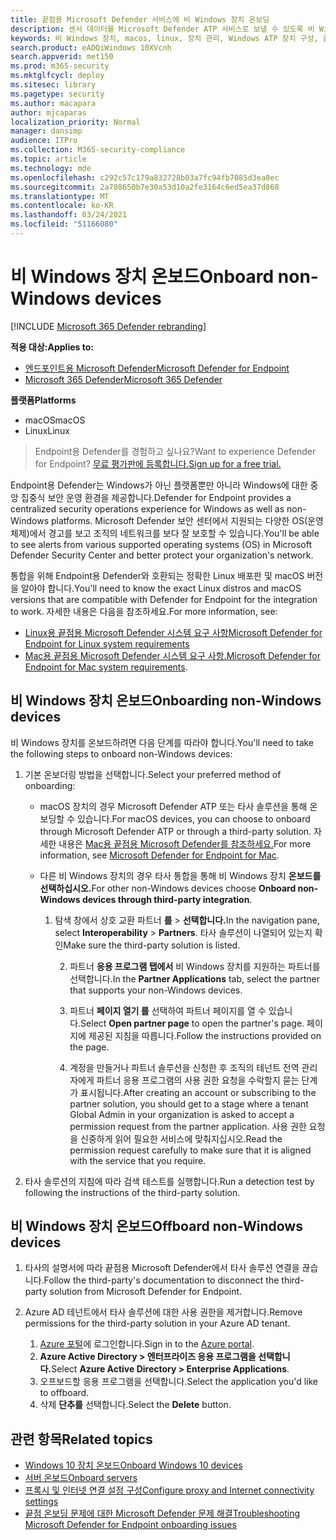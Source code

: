 ```yaml
---
title: 끝점용 Microsoft Defender 서비스에 비 Windows 장치 온보딩
description: 센서 데이터를 Microsoft Defender ATP 서비스로 보낼 수 있도록 비 Windows 장치를 구성합니다.
keywords: 비 Windows 장치, macos, linux, 장치 관리, Windows ATP 장치 구성, 끝점 장치에 대한 Microsoft Defender 구성
search.product: eADQiWindows 10XVcnh
search.appverid: met150
ms.prod: m365-security
ms.mktglfcycl: deploy
ms.sitesec: library
ms.pagetype: security
ms.author: macapara
author: mjcaparas
localization_priority: Normal
manager: dansimp
audience: ITPro
ms.collection: M365-security-compliance
ms.topic: article
ms.technology: mde
ms.openlocfilehash: c292c57c179a832728b03a7fc94fb7085d3ea0ec
ms.sourcegitcommit: 2a708650b7e30a53d10a2fe3164c6ed5ea37d868
ms.translationtype: MT
ms.contentlocale: ko-KR
ms.lasthandoff: 03/24/2021
ms.locfileid: "51166080"
---
```

# <a name="onboard-non-windows-devices"></a><span data-ttu-id="99696-104">비 Windows 장치 온보드</span><span class="sxs-lookup"><span data-stu-id="99696-104">Onboard non-Windows devices</span></span>

[!INCLUDE [Microsoft 365 Defender rebranding](../../includes/microsoft-defender.md)]


<span data-ttu-id="99696-105">**적용 대상:**</span><span class="sxs-lookup"><span data-stu-id="99696-105">**Applies to:**</span></span>
- [<span data-ttu-id="99696-106">엔드포인트용 Microsoft Defender</span><span class="sxs-lookup"><span data-stu-id="99696-106">Microsoft Defender for Endpoint</span></span>](https://go.microsoft.com/fwlink/p/?linkid=2154037)
- [<span data-ttu-id="99696-107">Microsoft 365 Defender</span><span class="sxs-lookup"><span data-stu-id="99696-107">Microsoft 365 Defender</span></span>](https://go.microsoft.com/fwlink/?linkid=2118804)

<span data-ttu-id="99696-108">**플랫폼**</span><span class="sxs-lookup"><span data-stu-id="99696-108">**Platforms**</span></span>
- <span data-ttu-id="99696-109">macOS</span><span class="sxs-lookup"><span data-stu-id="99696-109">macOS</span></span>
- <span data-ttu-id="99696-110">Linux</span><span class="sxs-lookup"><span data-stu-id="99696-110">Linux</span></span>

><span data-ttu-id="99696-111">Endpoint용 Defender를 경험하고 싶나요?</span><span class="sxs-lookup"><span data-stu-id="99696-111">Want to experience Defender for Endpoint?</span></span> [<span data-ttu-id="99696-112">무료 평가판에 등록합니다.</span><span class="sxs-lookup"><span data-stu-id="99696-112">Sign up for a free trial.</span></span>](https://www.microsoft.com/microsoft-365/windows/microsoft-defender-atp?ocid=docs-wdatp-nonwindows-abovefoldlink) 

<span data-ttu-id="99696-113">Endpoint용 Defender는 Windows가 아닌 플랫폼뿐만 아니라 Windows에 대한 중앙 집중식 보안 운영 환경을 제공합니다.</span><span class="sxs-lookup"><span data-stu-id="99696-113">Defender for Endpoint provides a centralized security operations experience for Windows as well as non-Windows platforms.</span></span> <span data-ttu-id="99696-114">Microsoft Defender 보안 센터에서 지원되는 다양한 OS(운영 체제)에서 경고를 보고 조직의 네트워크를 보다 잘 보호할 수 있습니다.</span><span class="sxs-lookup"><span data-stu-id="99696-114">You'll be able to see alerts from various supported operating systems (OS) in Microsoft Defender Security Center and better protect your organization's network.</span></span> 

<span data-ttu-id="99696-115">통합을 위해 Endpoint용 Defender와 호환되는 정확한 Linux 배포판 및 macOS 버전을 알아야 합니다.</span><span class="sxs-lookup"><span data-stu-id="99696-115">You'll need to know the exact Linux distros and macOS versions that are compatible with Defender for Endpoint for the integration to work.</span></span> <span data-ttu-id="99696-116">자세한 내용은 다음을 참조하세요.</span><span class="sxs-lookup"><span data-stu-id="99696-116">For more information, see:</span></span>
- [<span data-ttu-id="99696-117">Linux용 끝점용 Microsoft Defender 시스템 요구 사항</span><span class="sxs-lookup"><span data-stu-id="99696-117">Microsoft Defender for Endpoint for Linux system requirements</span></span>](microsoft-defender-endpoint-linux.md#system-requirements)  
- <span data-ttu-id="99696-118">[Mac용 끝점용 Microsoft Defender 시스템 요구 사항.](microsoft-defender-endpoint-mac.md#system-requirements)</span><span class="sxs-lookup"><span data-stu-id="99696-118">[Microsoft Defender for Endpoint for Mac system requirements](microsoft-defender-endpoint-mac.md#system-requirements).</span></span>

## <a name="onboarding-non-windows-devices"></a><span data-ttu-id="99696-119">비 Windows 장치 온보드</span><span class="sxs-lookup"><span data-stu-id="99696-119">Onboarding non-Windows devices</span></span>
<span data-ttu-id="99696-120">비 Windows 장치를 온보드하려면 다음 단계를 따라야 합니다.</span><span class="sxs-lookup"><span data-stu-id="99696-120">You'll need to take the following steps to onboard non-Windows devices:</span></span>
1. <span data-ttu-id="99696-121">기본 온보더링 방법을 선택합니다.</span><span class="sxs-lookup"><span data-stu-id="99696-121">Select your preferred method of onboarding:</span></span>

   - <span data-ttu-id="99696-122">macOS 장치의 경우 Microsoft Defender ATP 또는 타사 솔루션을 통해 온보딩할 수 있습니다.</span><span class="sxs-lookup"><span data-stu-id="99696-122">For macOS devices, you can choose to onboard through Microsoft Defender ATP or through a third-party solution.</span></span> <span data-ttu-id="99696-123">자세한 내용은 [Mac용 끝점용 Microsoft Defender를 참조하세요.](https://docs.microsoft.com/microsoft-365/security/defender-endpoint/microsoft-defender-atp-mac)</span><span class="sxs-lookup"><span data-stu-id="99696-123">For more information, see [Microsoft Defender for Endpoint for Mac](https://docs.microsoft.com/microsoft-365/security/defender-endpoint/microsoft-defender-atp-mac).</span></span>
   - <span data-ttu-id="99696-124">다른 비 Windows 장치의 경우 타사 통합을 통해 비 Windows 장치 **온보드를 선택하십시오.**</span><span class="sxs-lookup"><span data-stu-id="99696-124">For other non-Windows devices choose **Onboard non-Windows devices through third-party integration**.</span></span>   
       
     1. <span data-ttu-id="99696-125">탐색 창에서 상호 교환 파트너 **를**  >  **선택합니다.**</span><span class="sxs-lookup"><span data-stu-id="99696-125">In the navigation pane, select **Interoperability** > **Partners**.</span></span> <span data-ttu-id="99696-126">타사 솔루션이 나열되어 있는지 확인</span><span class="sxs-lookup"><span data-stu-id="99696-126">Make sure the third-party solution is listed.</span></span>

        2. <span data-ttu-id="99696-127">파트너 **응용 프로그램 탭에서** 비 Windows 장치를 지원하는 파트너를 선택합니다.</span><span class="sxs-lookup"><span data-stu-id="99696-127">In the **Partner Applications** tab, select the partner that supports your non-Windows devices.</span></span>

        3. <span data-ttu-id="99696-128">파트너 **페이지 열기 를** 선택하여 파트너 페이지를 열 수 있습니다.</span><span class="sxs-lookup"><span data-stu-id="99696-128">Select **Open partner page** to open the partner's page.</span></span> <span data-ttu-id="99696-129">페이지에 제공된 지침을 따릅니다.</span><span class="sxs-lookup"><span data-stu-id="99696-129">Follow the instructions provided on the page.</span></span>

        4. <span data-ttu-id="99696-130">계정을 만들거나 파트너 솔루션을 신청한 후 조직의 테넌트 전역 관리자에게 파트너 응용 프로그램의 사용 권한 요청을 수락할지 묻는 단계가 표시됩니다.</span><span class="sxs-lookup"><span data-stu-id="99696-130">After creating an account or subscribing to the partner solution, you should get to a stage where a tenant Global Admin in your organization is asked to accept a permission request from the partner application.</span></span> <span data-ttu-id="99696-131">사용 권한 요청을 신중하게 읽어 필요한 서비스에 맞춰지십시오.</span><span class="sxs-lookup"><span data-stu-id="99696-131">Read the permission request carefully to make sure that it is aligned with the service that you require.</span></span> 

        
2. <span data-ttu-id="99696-132">타사 솔루션의 지침에 따라 검색 테스트를 실행합니다.</span><span class="sxs-lookup"><span data-stu-id="99696-132">Run a detection test by following the instructions of the third-party solution.</span></span>

## <a name="offboard-non-windows-devices"></a><span data-ttu-id="99696-133">비 Windows 장치 온보드</span><span class="sxs-lookup"><span data-stu-id="99696-133">Offboard non-Windows devices</span></span>

1. <span data-ttu-id="99696-134">타사의 설명서에 따라 끝점용 Microsoft Defender에서 타사 솔루션 연결을 끊습니다.</span><span class="sxs-lookup"><span data-stu-id="99696-134">Follow the third-party's documentation to disconnect the third-party solution from Microsoft Defender for Endpoint.</span></span>

2. <span data-ttu-id="99696-135">Azure AD 테넌트에서 타사 솔루션에 대한 사용 권한을 제거합니다.</span><span class="sxs-lookup"><span data-stu-id="99696-135">Remove permissions for the third-party solution in your Azure AD tenant.</span></span>
   1. <span data-ttu-id="99696-136">[Azure 포털](https://portal.azure.com)에 로그인합니다.</span><span class="sxs-lookup"><span data-stu-id="99696-136">Sign in to the [Azure portal](https://portal.azure.com).</span></span>
   2. <span data-ttu-id="99696-137">**Azure Active Directory > 엔터프라이즈 응용 프로그램을 선택합니다.**</span><span class="sxs-lookup"><span data-stu-id="99696-137">Select **Azure Active Directory > Enterprise Applications**.</span></span>
   3. <span data-ttu-id="99696-138">오프보드할 응용 프로그램을 선택합니다.</span><span class="sxs-lookup"><span data-stu-id="99696-138">Select the application you'd like to offboard.</span></span>
   4. <span data-ttu-id="99696-139">삭제 **단추를** 선택합니다.</span><span class="sxs-lookup"><span data-stu-id="99696-139">Select the **Delete** button.</span></span>


## <a name="related-topics"></a><span data-ttu-id="99696-140">관련 항목</span><span class="sxs-lookup"><span data-stu-id="99696-140">Related topics</span></span>
- [<span data-ttu-id="99696-141">Windows 10 장치 온보드</span><span class="sxs-lookup"><span data-stu-id="99696-141">Onboard Windows 10 devices</span></span>](configure-endpoints.md)
- [<span data-ttu-id="99696-142">서버 온보드</span><span class="sxs-lookup"><span data-stu-id="99696-142">Onboard servers</span></span>](configure-server-endpoints.md)
- [<span data-ttu-id="99696-143">프록시 및 인터넷 연결 설정 구성</span><span class="sxs-lookup"><span data-stu-id="99696-143">Configure proxy and Internet connectivity settings</span></span>](configure-proxy-internet.md)
- [<span data-ttu-id="99696-144">끝점 온보딩 문제에 대한 Microsoft Defender 문제 해결</span><span class="sxs-lookup"><span data-stu-id="99696-144">Troubleshooting Microsoft Defender for Endpoint onboarding issues</span></span>](troubleshoot-onboarding.md)
